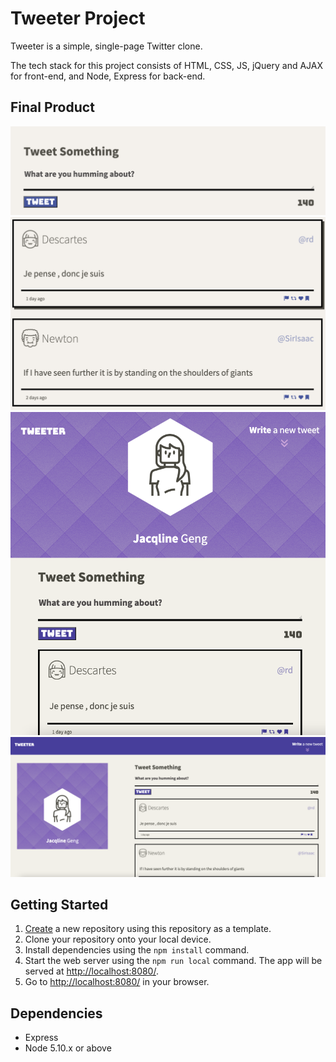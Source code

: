 # Tweeter Project

Tweeter is a simple, single-page Twitter clone.

The tech stack for this project consists of HTML, CSS, JS, jQuery and AJAX for front-end, and Node, Express for back-end.

## Final Product
!["Screenshot of tweet compose box"](https://github.com/jacqlinegeng/tweeter/blob/master/screenshots/tweet%20compose%20box.png?raw=true)
!["Screenshot of sample tweets"](https://github.com/jacqlinegeng/tweeter/blob/master/screenshots/sample%20tweets.png?raw=true)
!["Screenshot of tweeter in tablet mode"](https://github.com/jacqlinegeng/tweeter/blob/master/tweeter%20table%20mode.png?raw=true)
!["Screenshot of tweeter in desktop mode"](https://github.com/jacqlinegeng/tweeter/blob/master/tweeter%20desktop%20mode.png?raw=true)

## Getting Started

1. [Create](https://docs.github.com/en/repositories/creating-and-managing-repositories/creating-a-repository-from-a-template) a new repository using this repository as a template.
2. Clone your repository onto your local device.
3. Install dependencies using the `npm install` command.
3. Start the web server using the `npm run local` command. The app will be served at <http://localhost:8080/>.
4. Go to <http://localhost:8080/> in your browser.

## Dependencies

- Express
- Node 5.10.x or above
